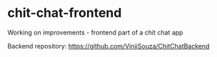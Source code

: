 # chit-chat-frontend
Working on improvements - frontend part of a chit chat app

Backend repository: https://github.com/ViniiSouza/ChitChatBackend
